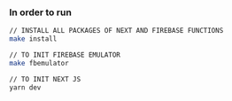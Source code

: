 ### In order to run

```bash
// INSTALL ALL PACKAGES OF NEXT AND FIREBASE FUNCTIONS
make install

// TO INIT FIREBASE EMULATOR
make fbemulator

// TO INIT NEXT JS
yarn dev
```
